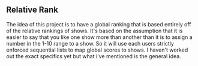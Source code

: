 ## Relative Rank
The idea of this project is to have a global ranking that is based entirely off of the relative rankings of shows. It's based on the assumption that it is easier to say that you like one show more than another than it is to assign a number in the 1-10 range to a show. So it will use each users strictly enforced sequential lists to map global scores to shows. I haven't worked out the exact specifics yet but what i've mentioned is the general idea.